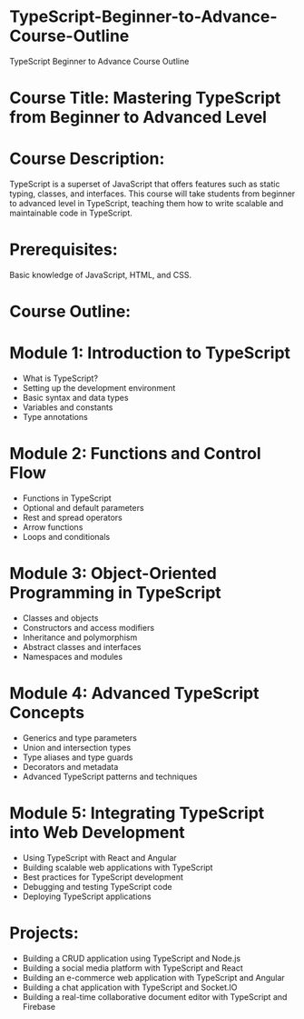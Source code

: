 # TypeScript-Beginner-to-Advance-Course-Outline
TypeScript Beginner to Advance Course Outline

# Course Title: Mastering TypeScript from Beginner to Advanced Level

# Course Description: 
TypeScript is a superset of JavaScript that offers features such as static typing, classes, and interfaces. This course will take students from beginner to advanced level in TypeScript, teaching them how to write scalable and maintainable code in TypeScript.

# Prerequisites: 
Basic knowledge of JavaScript, HTML, and CSS.

# Course Outline:

# Module 1: Introduction to TypeScript
- What is TypeScript?
- Setting up the development environment
- Basic syntax and data types
- Variables and constants
- Type annotations

# Module 2: Functions and Control Flow
- Functions in TypeScript
- Optional and default parameters
- Rest and spread operators
- Arrow functions
- Loops and conditionals

# Module 3: Object-Oriented Programming in TypeScript
- Classes and objects
- Constructors and access modifiers
- Inheritance and polymorphism
- Abstract classes and interfaces
- Namespaces and modules

# Module 4: Advanced TypeScript Concepts
- Generics and type parameters
- Union and intersection types
- Type aliases and type guards
- Decorators and metadata
- Advanced TypeScript patterns and techniques

# Module 5: Integrating TypeScript into Web Development
- Using TypeScript with React and Angular
- Building scalable web applications with TypeScript
- Best practices for TypeScript development
- Debugging and testing TypeScript code
- Deploying TypeScript applications

# Projects:
- Building a CRUD application using TypeScript and Node.js
- Building a social media platform with TypeScript and React
- Building an e-commerce web application with TypeScript and Angular
- Building a chat application with TypeScript and Socket.IO
- Building a real-time collaborative document editor with TypeScript and Firebase
